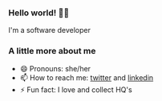 ### Hello world! 👋🏾

I'm a software developer

### A little more about me

- 😄  Pronouns: she/her
- 📫  How to reach me: [twitter](https://twitter.com/quotedevunquote) and [linkedin](https://www.linkedin.com/in/dayane-campos/)
- ⚡   Fun fact: I love and collect HQ's
<!--- 🔭 I’m currently working on:
- 🌱 I’m currently learning: 
-->
